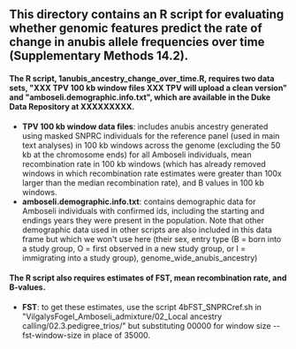 ## This directory contains an R script for evaluating whether genomic features predict the rate of change in anubis allele frequencies over time (Supplementary Methods 14.2).

#### The R script, 1anubis_ancestry_change_over_time.R, requires two data sets, "XXX TPV 100 kb window files XXX TPV will upload a clean version" and "amboseli.demographic.info.txt", which are available in the Duke Data Repository at XXXXXXXXX.
* **TPV 100 kb window data files**: includes anubis ancestry generated using masked SNPRC individuals for the reference panel (used in main text analyses) in 100 kb windows across the genome (excluding the 50 kb at the chromosome ends) for all Amboseli individuals, mean recombination rate in 100 kb windows (which has already removed windows in which recombination rate estimates were greater than 100x larger than the median recombination rate), and B values in 100 kb windows. 
* **amboseli.demographic.info.txt**: contains demographic data for Amboseli individuals with confirmed ids, including the starting and endings years they were present in the population. Note that other demographic data used in other scripts are also included in this data frame but which we won't use here (their sex, entry type (B = born into a study group, O = first observed in a new study group, or I = immigrating into a study group), genome_wide_anubis_ancestry)

#### The R script also requires estimates of FST, mean recombination rate, and B-values. 
* **FST**: to get these estimates, use the script 4bFST_SNPRCref.sh in "VilgalysFogel_Amboseli_admixture/02_Local ancestry calling/02.3.pedigree_trios/" but substituting 00000 for window size --fst-window-size in place of 35000.
